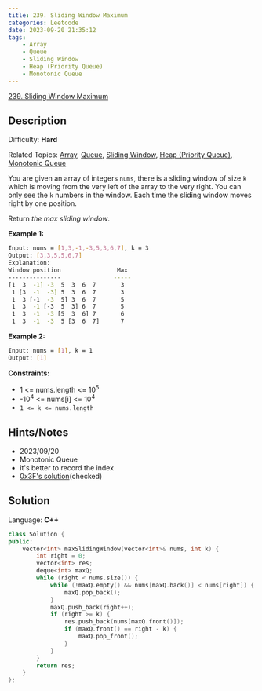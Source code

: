 ```yaml
---
title: 239. Sliding Window Maximum
categories: Leetcode
date: 2023-09-20 21:35:12
tags:
    - Array
    - Queue
    - Sliding Window
    - Heap (Priority Queue)
    - Monotonic Queue
---
```


[239\. Sliding Window Maximum](https://leetcode.com/problems/sliding-window-maximum/)

## Description

Difficulty: **Hard**

Related Topics: [Array](https://leetcode.com/tag/https://leetcode.com/tag/array//), [Queue](https://leetcode.com/tag/https://leetcode.com/tag/queue//), [Sliding Window](https://leetcode.com/tag/https://leetcode.com/tag/sliding-window//), [Heap (Priority Queue)](https://leetcode.com/tag/https://leetcode.com/tag/heap-priority-queue//), [Monotonic Queue](https://leetcode.com/tag/https://leetcode.com/tag/monotonic-queue//)

You are given an array of integers `nums`, there is a sliding window of size `k` which is moving from the very left of the array to the very right. You can only see the `k` numbers in the window. Each time the sliding window moves right by one position.

Return _the max sliding window_.

**Example 1:**

```bash
Input: nums = [1,3,-1,-3,5,3,6,7], k = 3
Output: [3,3,5,5,6,7]
Explanation:
Window position                Max
---------------               -----
[1  3  -1] -3  5  3  6  7       3
 1 [3  -1  -3] 5  3  6  7       3
 1  3 [-1  -3  5] 3  6  7       5
 1  3  -1 [-3  5  3] 6  7       5
 1  3  -1  -3 [5  3  6] 7       6
 1  3  -1  -3  5 [3  6  7]      7
```

**Example 2:**

```bash
Input: nums = [1], k = 1
Output: [1]
```

**Constraints:**

* 1 <= nums.length <= 10<sup>5</sup>
* -10<sup>4</sup> <= nums[i] <= 10<sup>4</sup>
* `1 <= k <= nums.length`

## Hints/Notes

* 2023/09/20
* Monotonic Queue
* it's better to record the index
* [0x3F's solution](https://leetcode.cn/problems/sliding-window-maximum/solutions/2499715/shi-pin-yi-ge-shi-pin-miao-dong-dan-diao-ezj6/)(checked)

## Solution

Language: **C++**

```C++
class Solution {
public:
    vector<int> maxSlidingWindow(vector<int>& nums, int k) {
        int right = 0;
        vector<int> res;
        deque<int> maxQ;
        while (right < nums.size()) {
            while (!maxQ.empty() && nums[maxQ.back()] < nums[right]) {
                maxQ.pop_back();
            }
            maxQ.push_back(right++);
            if (right >= k) {
                res.push_back(nums[maxQ.front()]);
                if (maxQ.front() == right - k) {
                    maxQ.pop_front();
                }
            }
        }
        return res;
    }
};
```
